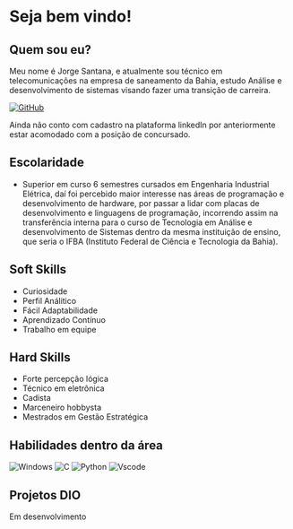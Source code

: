 
# Seja bem vindo!

## Quem sou eu?
Meu nome é Jorge Santana, e atualmente sou técnico em telecomunicações na empresa de saneamento da Bahia, estudo Análise e desenvolvimento de sistemas visando fazer uma transição de carreira. 

[![GitHub](https://img.shields.io/badge/GitHub-100000?style=for-the-badge&logo=github&logoColor=white)](https://github.com/BiLiCoMoN)

Ainda não conto com cadastro na plataforma linkedIn por anteriormente estar acomodado com a posição de concursado.

## Escolaridade

- Superior em curso 
    6 semestres cursados em Engenharia Industrial Elétrica, daí foi percebido maior interesse nas áreas de programação e desenvolvimento de hardware, por passar a lidar com placas de desenvolvimento e linguagens de programação, incorrendo assim na transferência interna para o curso de Tecnologia em Análise e desenvolvimento de Sistemas dentro da mesma instituição de ensino, que seria o IFBA (Instituto Federal de Ciência e Tecnologia da Bahia).

## Soft Skills

- Curiosidade
- Perfil Análitico
- Fácil Adaptabilidade
- Aprendizado Contínuo
- Trabalho em equipe

## Hard Skills

- Forte percepção lógica
- Técnico em eletrônica
- Cadista
- Marceneiro hobbysta
- Mestrados em Gestão Estratégica

## Habilidades dentro da área

![Windows](https://img.shields.io/badge/Windows-000?style=for-the-badge&logo=windows&logoColor=2CA5E0) ![C](https://img.shields.io/badge/C-00599C?style=for-the-badge&logo=c&logoColor=white) ![Python](https://img.shields.io/badge/python-3670A0?style=for-the-badge&logo=python&logoColor=ffdd54) ![Vscode](https://img.shields.io/badge/Vscode-007ACC?style=for-the-badge&logo=visual-studio-code&logoColor=white)



## Projetos DIO

Em desenvolvimento


